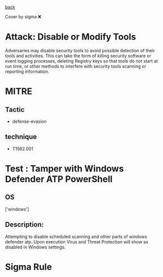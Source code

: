 [back](../index.md)

Cover by sigma :x: 

# Attack: Disable or Modify Tools

 Adversaries may disable security tools to avoid possible detection of their tools and activities. This can take the form of killing security software or event logging processes, deleting Registry keys so that tools do not start at run time, or other methods to interfere with security tools scanning or reporting information.

# MITRE
## Tactic
  - defense-evasion

## technique
  - T1562.001

# Test : Tamper with Windows Defender ATP PowerShell

## OS

 ['windows']

## Description:

 Attempting to disable scheduled scanning and other parts of windows defender atp. Upon execution Virus and Threat Protection will show as disabled
in Windows settings.


# Sigma Rule

